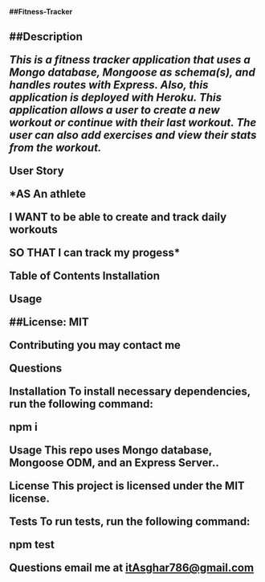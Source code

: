**##Fitness-Tracker<h2>**

  
##Description

*This is a fitness tracker application that uses a Mongo database, Mongoose as  schema(s), and handles routes with Express. Also, this application is deployed with Heroku. This application allows a user to create a new workout or continue with their last workout. The user can also add exercises and view their stats from the workout.*

**User Story**

*AS An athlete

I WANT to be able to create and track daily workouts

SO THAT I can track my progess*

Table of Contents
Installation

Usage

##License: MIT

Contributing
you may contact me



Questions

Installation
To install necessary dependencies, run the following command:


npm i

Usage
This repo uses Mongo database, Mongoose ODM, and an Express Server..

License
This project is licensed under the MIT license.


Tests
To run tests, run the following command:


npm test

**Questions  email me at itAsghar786@gmail.com**